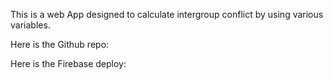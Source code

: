 This is a web App designed to calculate intergroup conflict by using various variables.

Here is the Github repo:

Here is the Firebase deploy: